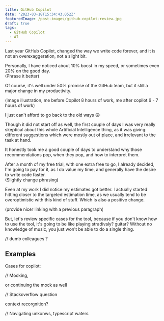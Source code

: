 ```yaml
---
title: GitHub Copilot
date: '2023-03-18T15:34:43.052Z'
featuredImage: /post-images/github-copilot-review.jpg
draft: true
tags:
  - GitHub Copilot
  - AI
---
```


Last year GitHub Copilot, changed the way we write code forever, and it is not an overexaggeration, not a slight bit.

Personally, I have noticed about 10% boost in my speed, or sometimes even 20% on the good day.\
(Phrase it better)

Of course, it's well under 50% promise of the GitHub team, but it still a major change in my productivity.

(image illustration, me before Copilot 8 hours of work, me after copilot 6 - 7 hours of work)

I just can't afford to go back to the old ways 😜

Though it did not start off as well, the first couple of days I was very really skeptical about this whole Artificial Intelligence thing, as it was giving different suggestions which were mostly out of place, and irrelevant to the task at hand.

It honestly took me a good couple of days to understand why those recommendations pop, when they pop, and how to interpret them.

After a month of my free trial, with one extra free to go, I already decided, I'm going to pay for it, as I do value my time, and generally have the desire to write code faster.\
(Slightly change phrasing)

Even at my work I did notice my estimates got better. I actually started hitting closer to the targeted estimation time, as we usually tend to be overoptimistic with this kind of stuff. Which is also a positive change.

(provide nicer linking with a previous paragraph)

But, let's review specific cases for the tool, because if you don't know how to use the tool, it's going to be like playing stradivaly? guitar? Without no knowledge of music, you just won't be able to do a single thing.

// dumb colleagues ?

## Examples

Cases for copilot:

// Mocking,

or continuing the mock as well

// Stackoverflow question

context recorgnition?

// Navigating unkonws, typescript waters
